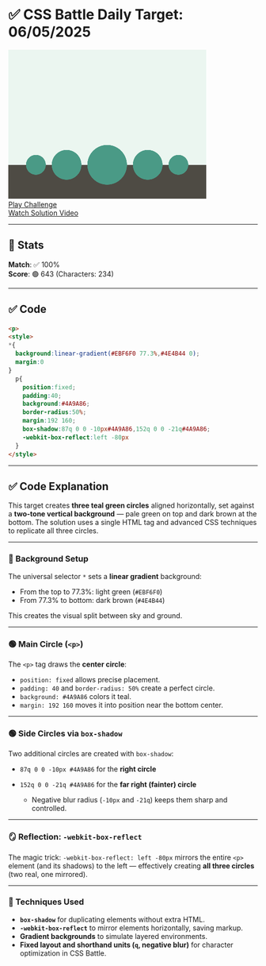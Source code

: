 # ✅ CSS Battle Daily Target: 06/05/2025

![Target](./images/06.png)  
[Play Challenge](https://cssbattle.dev/play/KqqVsiGHvJ8j5uxoMofQ)  
[Watch Solution Video](https://youtube.com/shorts/3RWtKQDCfjU)

---

## 🔢 Stats

**Match**: ✅ 100%  
**Score**: 🟢 643 (Characters: 234)

---

## ✅ Code

```html
<p>
<style>
*{
  background:linear-gradient(#EBF6F0 77.3%,#4E4B44 0);
  margin:0
}
  p{
    position:fixed;
    padding:40;
    background:#4A9A86;
    border-radius:50%;
    margin:192 160;
    box-shadow:87q 0 0 -10px#4A9A86,152q 0 0 -21q#4A9A86;
    -webkit-box-reflect:left -80px
  }
</style>
```

---

## ✅ Code Explanation

This target creates **three teal green circles** aligned horizontally, set against a **two-tone vertical background** — pale green on top and dark brown at the bottom. The solution uses a single HTML tag and advanced CSS techniques to replicate all three circles.

---

### 🎨 Background Setup

The universal selector `*` sets a **linear gradient** background:

* From the top to 77.3%: light green (`#EBF6F0`)
* From 77.3% to bottom: dark brown (`#4E4B44`)

This creates the visual split between sky and ground.

---

### 🟢 Main Circle (`<p>`)

The `<p>` tag draws the **center circle**:

* `position: fixed` allows precise placement.
* `padding: 40` and `border-radius: 50%` create a perfect circle.
* `background: #4A9A86` colors it teal.
* `margin: 192 160` moves it into position near the bottom center.

---

### 🟢 Side Circles via `box-shadow`

Two additional circles are created with `box-shadow`:

* `87q 0 0 -10px #4A9A86` for the **right circle**
* `152q 0 0 -21q #4A9A86` for the **far right (fainter) circle**

  * Negative blur radius (`-10px` and `-21q`) keeps them sharp and controlled.

---

### 🪞 Reflection: `-webkit-box-reflect`

The magic trick:
`-webkit-box-reflect: left -80px` mirrors the entire `<p>` element (and its shadows) to the left — effectively creating **all three circles** (two real, one mirrored).

---

### 🧠 Techniques Used

* **`box-shadow`** for duplicating elements without extra HTML.
* **`-webkit-box-reflect`** to mirror elements horizontally, saving markup.
* **Gradient backgrounds** to simulate layered environments.
* **Fixed layout and shorthand units (`q`, negative blur)** for character optimization in CSS Battle.